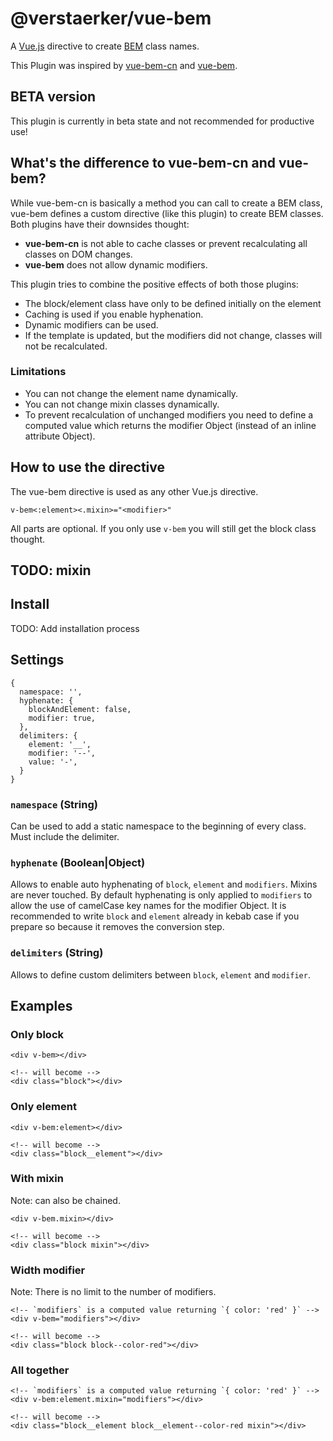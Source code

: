 # @verstaerker/vue-bem

A [Vue.js](https://vuejs.org/) directive to create [BEM](http://getbem.com/) class names.

This Plugin was inspired by [vue-bem-cn](https://github.com/c01nd01r/vue-bem-cn) and [vue-bem](https://github.com/AndersSchmidtHansen/vue-bem).

## BETA version

This plugin is currently in beta state and not recommended for productive use!

## What's the difference to vue-bem-cn and vue-bem?

While vue-bem-cn is basically a method you can call to create a BEM class, vue-bem defines a custom directive (like this plugin) to create BEM classes. Both plugins have their downsides thought:

* **vue-bem-cn** is not able to cache classes or prevent recalculating all classes on DOM changes.
* **vue-bem** does not allow dynamic modifiers.

This plugin tries to combine the positive effects of both those plugins:

* The block/element class have only to be defined initially on the element
* Caching is used if you enable hyphenation.
* Dynamic modifiers can be used.
* If the template is updated, but the modifiers did not change, classes will not be recalculated.

### Limitations

* You can not change the element name dynamically.
* You can not change mixin classes dynamically. 
* To prevent recalculation of unchanged modifiers you need to define a computed value which returns the modifier Object (instead of an inline attribute Object).

## How to use the directive

The vue-bem directive is used as any other Vue.js directive.

```
v-bem<:element><.mixin>="<modifier>"
```

All parts are optional. If you only use `v-bem` you will still get the block class thought.

## TODO: mixin

## Install

TODO: Add installation process

## Settings

```
{
  namespace: '',
  hyphenate: {
    blockAndElement: false,
    modifier: true,
  },
  delimiters: {
    element: '__',
    modifier: '--',
    value: '-',
  }
}
```

### `namespace` (String)

Can be used to add a static namespace to the beginning of every class. Must include the delimiter.

### `hyphenate` (Boolean|Object)

Allows to enable auto hyphenating of `block`, `element` and `modifiers`. Mixins are never touched. By default hyphenating is only applied to `modifiers` to allow the use of camelCase key names for the modifier Object. It is recommended to write `block` and `element` already in kebab case if you prepare so because it removes the conversion step.

### `delimiters` (String)

Allows to define custom delimiters between `block`, `element` and `modifier`.

## Examples

### Only block

```vue
<div v-bem></div>

<!-- will become -->
<div class="block"></div>
```

### Only element

```vue
<div v-bem:element></div>

<!-- will become -->
<div class="block__element"></div>
```

### With mixin

Note: can also be chained.

```vue
<div v-bem.mixin></div>

<!-- will become -->
<div class="block mixin"></div>
```
### Width modifier

Note: There is no limit to the number of modifiers.

```vue
<!-- `modifiers` is a computed value returning `{ color: 'red' }` -->
<div v-bem="modifiers"></div> 

<!-- will become -->
<div class="block block--color-red"></div>
```

### All together

```vue
<!-- `modifiers` is a computed value returning `{ color: 'red' }` -->
<div v-bem:element.mixin="modifiers"></div>

<!-- will become -->
<div class="block__element block__element--color-red mixin"></div>
```
